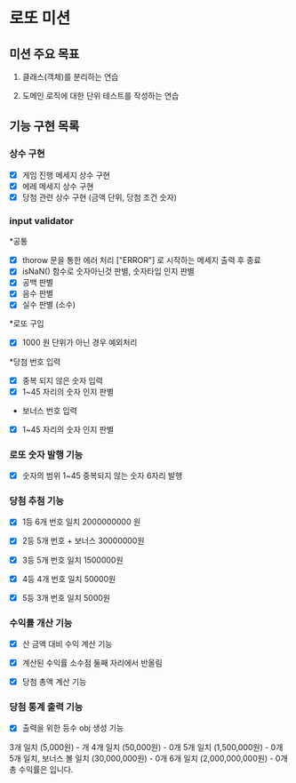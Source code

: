 # 로또 미션

## 미션 주요 목표

1. 클래스(객체)를 분리하는 연습

2. 도메인 로직에 대한 단위 테스트를 작성하는 연습

## 기능 구현 목록

### 상수 구현

- [x] 게임 진행 메세지 상수 구현
- [x] 에레 메세지 상수 구현
- [x] 당첨 관련 상수 구현 (금액 단위, 당첨 조건 숫자)

### input validator

\*공통

- [x] thorow 문을 통한 에러 처리 ["ERROR"] 로 시작하는 메세지 출력 후 종료
- [x] isNaN() 함수로 숫자아닌것 판별, 숫자타입 인지 판별
- [x] 공백 판별
- [x] 음수 판별
- [x] 실수 판별 (소수)

\*로또 구입

- [x] 1000 원 단위가 아닌 경우 예외처리

\*당첨 번호 입력

- [x] 중복 되지 않은 숫자 입력
- [x] 1~45 자리의 숫자 인지 판별

* 보너스 번호 입력

- [x] 1~45 자리의 숫자 인지 판별

### 로또 숫자 발행 기능

- [x] 숫자의 범위 1~45 중복되지 않는 숫자 6자리 발행

### 당첨 추첨 기능

- [x] 1등 6개 번호 일치 2000000000 원

- [x] 2등 5개 번호 + 보너스 30000000원

- [x] 3등 5개 번호 일치 1500000원

- [x] 4등 4개 번호 일치 50000원

- [x] 5등 3개 번호 일치 5000원

### 수익률 개산 기능

- [x] 산 금액 대비 수익 계산 기능

- [x] 계산된 수익률 소수점 둘째 자리에서 반올림

- [x] 당첨 총액 계산 기능

### 당첨 통계 출력 기능

- [x] 출력을 위한 등수 obj 생성 기능

3개 일치 (5,000원) - 개
4개 일치 (50,000원) - 0개
5개 일치 (1,500,000원) - 0개
5개 일치, 보너스 볼 일치 (30,000,000원) - 0개
6개 일치 (2,000,000,000원) - 0개
총 수익률은 입니다.
